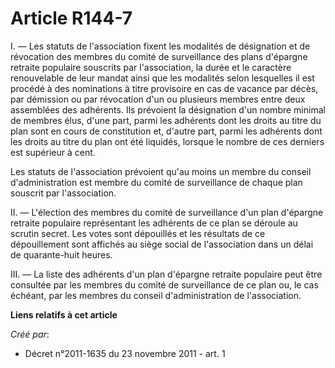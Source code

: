 # Article R144-7

I. ― Les statuts de l'association fixent les modalités de désignation et de révocation des membres du comité de surveillance
des plans d'épargne retraite populaire souscrits par l'association, la durée et le caractère renouvelable de leur mandat
ainsi que les modalités selon lesquelles il est procédé à des nominations à titre provisoire en cas de vacance par décès, par
démission ou par révocation d'un ou plusieurs membres entre deux assemblées des adhérents. Ils prévoient la désignation d'un
nombre minimal de membres élus, d'une part, parmi les adhérents dont les droits au titre du plan sont en cours de
constitution et, d'autre part, parmi les adhérents dont les droits au titre du plan ont été liquidés, lorsque le nombre de
ces derniers est supérieur à cent.

Les statuts de l'association prévoient qu'au moins un membre du conseil d'administration est membre du comité de surveillance
de chaque plan souscrit par l'association.

II. ― L'élection des membres du comité de surveillance d'un plan d'épargne retraite populaire représentant les adhérents de
ce plan se déroule au scrutin secret. Les votes sont dépouillés et les résultats de ce dépouillement sont affichés au siège
social de l'association dans un délai de quarante-huit heures.

III. ― La liste des adhérents d'un plan d'épargne retraite populaire peut être consultée par les membres du comité de
surveillance de ce plan ou, le cas échéant, par les membres du conseil d'administration de l'association.

**Liens relatifs à cet article**

_Créé par_:

  - Décret n°2011-1635 du 23 novembre 2011 - art. 1

